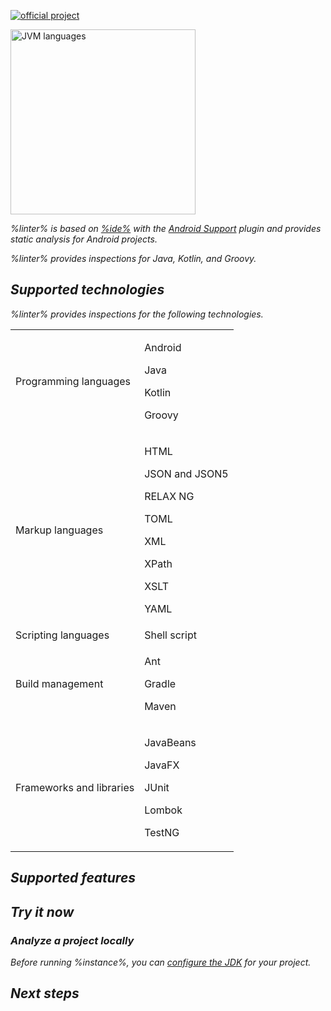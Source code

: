 [//]: # (title: Qodana Community for Android)

[![official project](https://jb.gg/badges/official-flat-square.svg)](https://confluence.jetbrains.com/display/ALL/JetBrains+on+GitHub)

<img src="jvm.png" dark-src="jvm_dark.png" alt="JVM languages" width="296"/>

<var name="linter" value="Qodana Community for Android"/>
<var name="ide" value="IntelliJ IDEA"/>
<var name="tech" value="jvm"/>
<var name="docker-image" value="jetbrains/qodana-jvm-android:2023.3"/>
<var name="config-file" value="qodana-jvm-android-docker-readme.xml"/>

%linter% is based on [%ide%](https://www.jetbrains.com/idea/) with the [Android Support](https://plugins.jetbrains.com/plugin/1792-android-support) plugin and provides static analysis for Android projects. 

<include from="lib_qd.topic" element-id="linter-intro"/>

%linter% provides inspections for Java, Kotlin, and Groovy.

## Supported technologies

%linter% provides inspections for the following technologies.

<table header-style="none">
    <tr>
        <td>Programming languages</td>
        <td>
            <p>Android</p>
            <p>Java</p>
            <p>Kotlin</p>
            <p>Groovy</p>
        </td>
    </tr>
    <tr>
        <td>Markup languages</td>
        <td>
            <p>HTML</p>
            <p>JSON and JSON5</p>
            <p>RELAX NG</p>
            <p>TOML</p>
            <p>XML</p>
            <p>XPath</p>
            <p>XSLT</p>
            <p>YAML</p>
        </td>
    </tr>
    <tr>
        <td>Scripting languages</td>
        <td>Shell script</td>
    </tr>
    <tr>
        <td>Build management</td>
        <td>
            <p>Ant</p>
            <p>Gradle</p>
            <p>Maven</p>
        </td>
    </tr>
    <tr>
        <td>Frameworks and libraries</td>
        <td>
            <p>JavaBeans</p>
            <p>JavaFX</p>
            <p>JUnit</p>
            <p>Lombok</p>
            <p>TestNG</p>
        </td>
    </tr>
</table>

## Supported features

<include from="lib_qd.topic" element-id="linters-supported-features" use-filter="empty,community"/>

## Try it now

### Analyze a project locally

<note>Before running %instance%, you can <a href="configure-jdk.md">configure the JDK</a> for your project.</note>

<include from="lib_qd.topic" element-id="qodana-cli-quickstart" use-filter="non-php,jvm-only,jvm-php,non-gs,other,empty"/>

## Next steps

<include from="lib_qd.topic" element-id="linter-next-steps-footer" use-filter="empty"/>